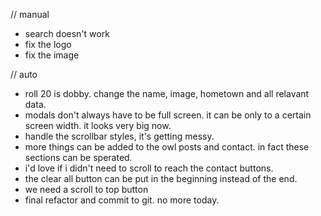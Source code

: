// manual

- search doesn't work
- fix the logo
- fix the image

// auto

- roll 20 is dobby. change the name, image, hometown and all relavant data.
- modals don't always have to be full screen. it can be only to a certain screen width. it looks very big now.
- handle the scrollbar styles, it's getting messy.
- more things can be added to the owl posts and contact. in fact these sections can be sperated.
- i'd love if i didn't need to scroll to reach the contact buttons.
- the clear all button can be put in the beginning instead of the end.
- we need a scroll to top button
- final refactor and commit to git. no more today.
